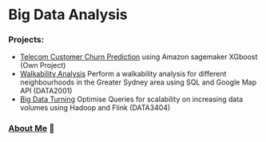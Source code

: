 # Big Data Analysis


### Projects:
- [Telecom Customer Churn Prediction](https://github.com/YiranJing/BigDataAnalysis/blob/master/AWS_SageMaker_CustomerChurn/README.md) using Amazon sagemaker XGboost (Own Project)
- [Walkability Analysis](../master/WalkabilityAnalysis/report.pdf) Perform a walkability analysis for different neighbourhoods in the Greater Sydney area using SQL and Google Map API (DATA2001)
- [Big Data Turning](../master/BigDataTuningFlink/Final-DATA3404-Report.pdf) Optimise Queries for scalability on increasing data volumes using Hadoop and Flink (DATA3404)


### [About Me](https://github.com/YiranJing/AboutMe/blob/master/README.md) 🌱
